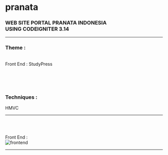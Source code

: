 # pranata

<h3>WEB SITE PORTAL PRANATA INDONESIA<br> USING CODEIGNITER 3.14</h3>
<hr>


<h3>Theme : </h3><br>
Front End : StudyPress

<br><br><br>
<h3>Techniques : </h3>HMVC
<hr><br><br>

Front End : <br>
![frontend](https://cloud.githubusercontent.com/assets/13658670/25056722/e8dd4334-2194-11e7-85d1-367a5bd510c7.jpg)

<hr>
